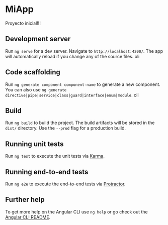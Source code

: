 # MiApp

Proyecto inicial!!!

## Development server

Run `ng serve` for a dev server. Navigate to `http://localhost:4200/`. The app will automatically reload if you change any of the source files. oli

## Code scaffolding

Run `ng generate component component-name` to generate a new component. You can also use `ng generate directive|pipe|service|class|guard|interface|enum|module`. oli

## Build

Run `ng build` to build the project. The build artifacts will be stored in the `dist/` directory. Use the `--prod` flag for a production build.

## Running unit tests

Run `ng test` to execute the unit tests via [Karma](https://karma-runner.github.io).

## Running end-to-end tests

Run `ng e2e` to execute the end-to-end tests via [Protractor](http://www.protractortest.org/).

## Further help

To get more help on the Angular CLI use `ng help` or go check out the [Angular CLI README](https://github.com/angular/angular-cli/blob/master/README.md).
